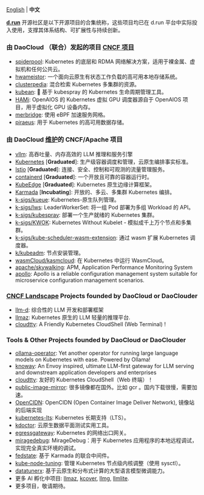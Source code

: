 [English](https://github.com/DaoCloud/.github/blob/main/profile/README.md) | **中文**

[**d.run**](https://d.run/) 开源社区是以下开源项目的合集统称，这些项目均已在 d.run 平台中实际投入使用，支撑其体系结构、可扩展性与持续创新。

### 由 DaoCloud （联合）发起的项目 [CNCF 项目](https://www.cncf.io/sandbox-projects/) 
- [spiderpool](https://github.com/spidernet-io/spiderpool): Kubernetes 的底层和 RDMA 网络解决方案，适用于裸金属、虚拟机和任何公共云。
- [hwameistor](https://github.com/hwameistor/hwameistor): 一个面向云原生有状态工作负载的高可用本地存储系统。
- [clusterpedia](https://github.com/clusterpedia-io/clusterpedia): 混合检索 Kubernetes 多集群的资源。
- [kubean](https://github.com/kubean-io/kubean): :seedling: 基于 kubespray 的 Kubernetes 生命周期管理工具。
- [HAMi](https://github.com/Project-HAMi/HAMi): OpenAIOS 的 Kubernetes 虚拟 GPU 调度器源自于 OpenAIOS 项目，用于虚拟化 GPU 设备内存。
- [merbridge](https://github.com/merbridge/merbridge): 使用 eBPF 加速服务网格。
- [piraeus](https://github.com/piraeusdatastore/piraeus): 用于 Kubernetes 的高可用数据存储。

### 由 DaoCloud [维护](https://github.com/cncf/foundation/blob/main/project-maintainers.csv)的 CNCF/Apache 项目

- [vllm](https://github.com/vllm-project/vllm): 高吞吐量、内存高效的 LLM 推理和服务引擎
- [Kubernetes](https://github.com/kubernetes/kubernetes) [**Graduated**]: 生产级容器调度和管理，云原生编排事实标准。
- [Istio](https://github.com/istio/istio) [**Graduated**]: 连接、安全、控制和可观测的流量管理服务。
- [containerd](https://github.com/containerd/containerd) [**Graduated**]: 一个开放且可靠的容器运行时。
- [KubeEdge](https://github.com/kubeedge/kubeedge) [**Graduated**]: Kubernetes 原生边缘计算框架。
- [Karmada](https://github.com/karmada-io/karmada) [**Incubating**]: 开放的、多云、多集群 Kubernetes 编排。
- [k-sigs/kueue](https://github.com/kubernetes-sigs/kueue): Kubernetes-原生队列管理。
- [k-sigs/lws](https://github.com/kubernetes-sigs/lws): LeaderWorkerSet: 将一组 Pod 部署为多组 Workload 的 API。
- [k-sigs/kubespray](https://github.com/kubernetes-sigs/kubespray): 部署一个生产就绪的 Kubernetes 集群。
- [k-sigs/KWOK](https://github.com/kubernetes-sigs/kwok): Kubernetes Without Kubelet - 模拟成千上万个节点和多集群。
- [k-sigs/kube-scheduler-wasm-extension](https://github.com/kubernetes-sigs/kube-scheduler-wasm-extension): 通过 wasm 扩展 Kubernetes 调度器。
- [k/kubeadm](https://github.com/kubernetes/kubeadm/): 节点安装管理。
- [wasmCloud/kasmcloud](https://github.com/wasmCloud/kasmcloud): 在 Kubernetes 中运行 WasmCloud。
- [apache/skywalking](https://github.com/apache/skywalking): APM, Application Performance Monitoring System
- [apollo](https://github.com/apolloconfig/apollo): Apollo is a reliable configuration management system suitable for microservice configuration management scenarios.

### [CNCF Landscape](https://landscape.cncf.io/) Projects founded by DaoCloud or DaoClouder
- [llm-d](https://github.com/llm-d/llm-d): 综合性的 LLM 开发和部署框架
- [llmaz](https://github.com/InftyAI/llmaz): Kubernetes 原生的 LLM 轻量的推理平台.
- [cloudtty](https://github.com/cloudtty/cloudtty): A Friendly Kubernetes CloudShell (Web Terminal) !

### Tools & Other Projects founded by DaoCloud or DaoClouder
- [ollama-operator](https://github.com/nekomeowww/ollama-operator): Yet another operator for running large language models on Kubernetes with ease. Powered by Ollama! 
- [knoway](https://github.com/knoway-dev/knoway): An Envoy inspired, ultimate LLM-first gateway for LLM serving and downstream application developers and enterprises
- [cloudtty](https://github.com/cloudtty/cloudtty): 友好的 Kubernetes CloudShell（Web 终端）！
- [public-image-mirror](https://github.com/DaoCloud/public-image-mirror): 很多镜像都在国外。比如 gcr 。国内下载很慢，需要加速。
- [OpenCIDN](https://github.com/OpenCIDN/OpenCIDN): OpenCIDN (Open Container Image Deliver Network), 镜像站的后端实现
- [kubernetes-lts](https://github.com/klts-io/kubernetes-lts): Kubernetes 长期支持（LTS）。
- [kdoctor](https://github.com/kdoctor-io/kdoctor): 云原生数据平面测试实用工具。
- [egressgateway](https://github.com/spidernet-io/egressgateway): Kubernetes 的网络出口网关。
- [miragedebug](https://github.com/miragedebug/miragedebug): MirageDebug：用于 Kubernetes 应用程序的本地远程调试，实现完全真实环境的调试。
- [fedstate](https://github.com/fedstate/fedstate): 基于 Karmada 的联合中间件。
- [kube-node-tuning](https://github.com/kubean-io/kube-node-tuning): 管理 Kubernetes 节点级内核调整（使用 sysctl）。
- [datatunerx](https://github.com/DataTunerX/datatunerx): 基于云原生和分布式计算的大型语言模型微调能力。
- 更多 AI 孵化中项目: [llmaz](https://github.com/InftyAI/llmaz), [kcover](https://github.com/BaizeAI/kcover), [llmg](https://github.com/lingticio/llmg), [llmlite](https://github.com/InftyAI/llmlite).
- 更多项目，敬请期待。
